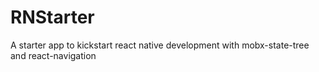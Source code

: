 RNStarter
====

A starter app to kickstart react native development with mobx-state-tree and react-navigation

